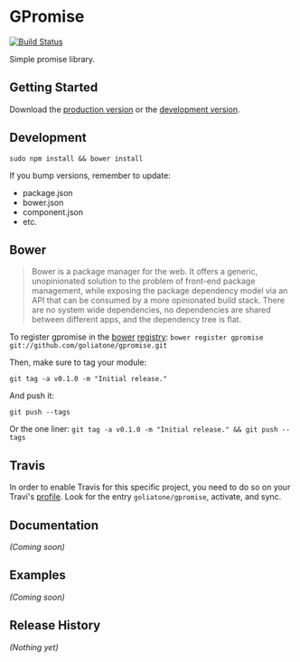 # GPromise

[![Build Status](https://secure.travis-ci.org/goliatone/gpromise.png)](http://travis-ci.org/goliatone/gpromise)

Simple promise library.

## Getting Started
Download the [production version][min] or the [development version][max].

[min]: https://raw.github.com/emiliano/gpromise/master/dist/gpromise.min.js
[max]: https://raw.github.com/emiliano/gpromise/master/dist/gpromise.js

## Development
`sudo npm install && bower install`

If you bump versions, remember to update:
- package.json
- bower.json
- component.json
- etc.


## Bower
>Bower is a package manager for the web. It offers a generic, unopinionated solution to the problem of front-end package management, while exposing the package dependency model via an API that can be consumed by a more opinionated build stack. There are no system wide dependencies, no dependencies are shared between different apps, and the dependency tree is flat.

To register gpromise in the [bower](http://bower.io/) [registry](http://sindresorhus.com/bower-components/):
`bower register gpromise git://github.com/goliatone/gpromise.git`

Then, make sure to tag your module:

`git tag -a v0.1.0 -m "Initial release."`

And push it:

`git push --tags`

Or the one liner:
`git tag -a v0.1.0 -m "Initial release." && git push --tags`


## Travis
In order to enable Travis for this specific project, you need to do so on your Travi's [profile](https://travis-ci.org/profile). Look for the entry `goliatone/gpromise`, activate, and sync.


## Documentation
_(Coming soon)_

## Examples
_(Coming soon)_

## Release History
_(Nothing yet)_
